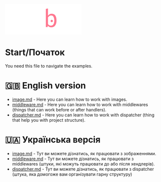 <img src="../images/mubble_logo.png" alt="Mubble logo" width="50%" height="50%">

# Start/Початок
You need this file to navigate the examples.

# 🇬🇧 English version
* [image.md](./english/image.md) - Here you can learn how to work with images.
* [middleware.md](./english/middleware.md) - Here you can learn how to work with middlewares (things that can work before or after handlers).
* [dispatcher.md](./english/dispatch.md) - Here you can learn how to work with dispatcher (thing that help you with project structure).

# 🇺🇦 Українська версія
* [image.md](./ukrainian/image.md) - Тут ви можете дізнатись, як працювати з зображеннями.
* [middleware.md](./ukrainian/middleware.md) - Тут ви можете дізнатись, як працювати з middlewares (штуки, які можуть працювати до або після хендлерів).
* [dispatcher.md](./ukrainian/dispatch.md) - Тут ви можете дізнатись, як працювати з dispatcher (штука, яка домогоже вам організувати гарну структуру)
